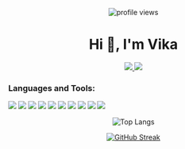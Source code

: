 <p align="center">
  <img src="https://komarev.com/ghpvc/?username=ViktoriaSharifullina&color=green" alt="profile views">
</p>

<h1 align="center">Hi 👋, I'm Vika</h1>
<p align="center">
<a href="https://t.me/v_sharifullina" ><img src="https://img.shields.io/badge/Telegram-2CA5E0?style=for-the-badge&logo=telegram&logoColor=white" /> </a>
<a href="https://viktoriasharifullina@gmail.com" ><img src="https://img.shields.io/badge/Gmail-D14836?style=for-the-badge&logo=gmail&logoColor=white" /> </a>
</p>

<h3 align="left">Languages and Tools:</h3>
<p align="left">
  <img src="https://img.shields.io/badge/php-%23777BB4.svg?style=for-the-badge&logo=php&logoColor=white"/>
  <img src="https://img.shields.io/badge/laravel-%23FF2D20.svg?style=for-the-badge&logo=laravel&logoColor=white"  />
  <img src="https://img.shields.io/badge/javascript-%23323330.svg?style=for-the-badge&logo=javascript&logoColor=%23F7DF1E"/>
  <img src="https://img.shields.io/badge/css3-%231572B6.svg?style=for-the-badge&logo=css3&logoColor=white" />
  <img src="https://img.shields.io/badge/html5-%23E34F26.svg?style=for-the-badge&logo=html5&logoColor=white" />
  <img src="https://img.shields.io/badge/git-%23F05033.svg?style=for-the-badge&logo=git&logoColor=white" />
  <img src="https://img.shields.io/badge/Linux-FCC624?style=for-the-badge&logo=linux&logoColor=black"/>
  <img src="https://img.shields.io/badge/mysql-4479A1.svg?style=for-the-badge&logo=mysql&logoColor=white" />
  <img src="https://img.shields.io/badge/postgres-%23316192.svg?style=for-the-badge&logo=postgresql&logoColor=white"/>
  <img src="https://img.shields.io/badge/docker-%230db7ed.svg?style=for-the-badge&logo=docker&logoColor=white"/>
</p>

<p align="center">
      <a><img src="https://github-readme-stats.vercel.app/api/top-langs/?username=ViktoriaSharifullina&langs_count=6&layout=compact&theme=calm-pinkt&hide=python,c%23" alt="Top Langs"></a>
</p>

<p align="center">
      <a href="https://git.io/streak-stats"><img src="https://github-readme-streak-stats.herokuapp.com?user=ViktoriaSharifullina&theme=calm-pink&hide_border=%D0%9B%D0%9E%D0%96%D0%AC" alt="GitHub Streak" /></a>
</p>
